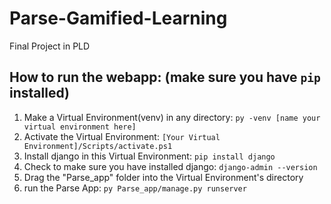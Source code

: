 # Parse-Gamified-Learning
 Final Project in PLD

## How to run the webapp: (make sure you have `pip` installed)
  1. Make a Virtual Environment(venv) in any directory:
  `py -venv [name your virtual environment here]`
  2. Activate the Virtual Environment:
  `[Your Virtual Environment]/Scripts/activate.ps1`
  3. Install django in this Virtual Environment:
  `pip install django`
  4. Check to make sure you have installed django:
  `django-admin --version`
  5. Drag the "Parse_app" folder into the Virtual Environment's directory
  6. run the Parse App:
  `py Parse_app/manage.py runserver`